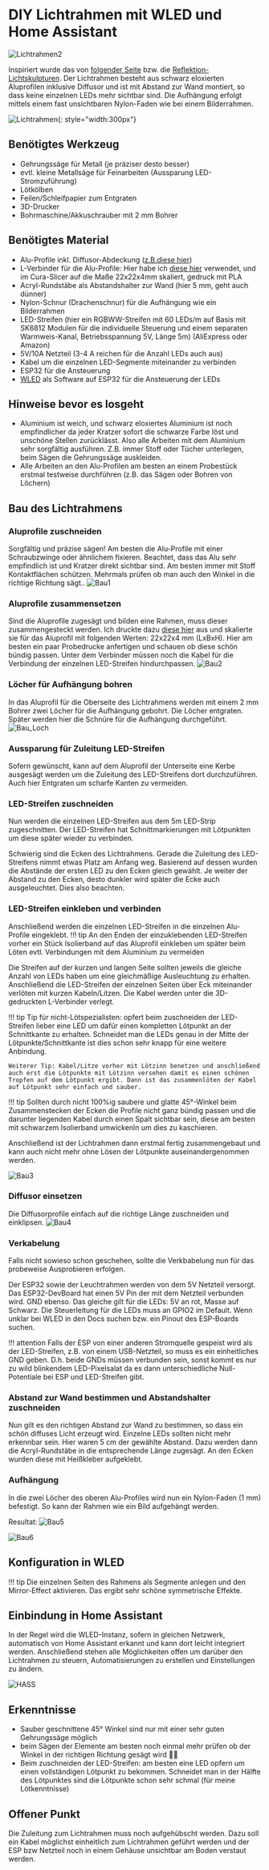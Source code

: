 # DIY Lichtrahmen mit WLED und Home Assistant

![Lichtrahmen2](../img/lichtrahmen.gif)

Inspiriert wurde das von [folgender Seite](https://style.oversubstance.net/2020/08/create-a-hue-compatible-diy-led-light-sculpture/) bzw. die [Reflektion-Lichtskulpturen](https://reflektion.shop/). 
Der Lichtrahmen besteht aus schwarz eloxierten Aluprofilen inklusive Diffusor und ist mit Abstand zur Wand montiert, so dass keine einzelnen LEDs mehr sichtbar sind. Die Aufhängung erfolgt mittels einem fast unsichtbaren Nylon-Faden wie bei einem Bilderrahmen.

![Lichtrahmen](../img/lichtrahmen_wand-ww.jpg){: style="width:300px"}

## Benötigtes Werkzeug
- Gehrungssäge für Metall (je präziser desto besser)
- evtl. kleine Metallsäge für Feinarbeiten (Aussparung LED-Stromzuführung)
- Lötkölben
- Feilen/Schleifpapier zum Entgraten
- 3D-Drucker
- Bohrmaschine/Akkuschrauber mit 2 mm Bohrer

## Benötigtes Material  
- Alu-Profile inkl. Diffusor-Abdeckung ([z.B.diese hier](https://meine-leds.com/Aufputz-Flach-12mm-Serie-ECO))
- L-Verbinder für die Alu-Profile: Hier habe ich [diese hier](https://www.thingiverse.com/thing:4570908) verwendet, und im Cura-Slicer auf die Maße 22x22x4mm skaliert, gedruck mit PLA
- Acryl-Rundstäbe als Abstandshalter zur Wand (hier 5 mm, geht auch dünner)
- Nylon-Schnur (Drachenschnur) für die Aufhängung wie ein Bilderrahmen
- LED-Streifen (hier ein RGBWW-Streifen mit 60 LEDs/m auf Basis mit SK6812 Modulen für die individuelle Steuerung und einem separaten Warmweis-Kanal, Betriebsspannung 5V, Länge 5m) (AliExpress oder Amazon)
- 5V/10A Netzteil (3-4 A reichen für die Anzahl LEDs auch aus)
- Kabel um die einzelnen LED-Segmente miteinander zu verbinden
- ESP32 für die Ansteuerung
- [WLED](https://github.com/Aircoookie/WLED) als Software auf ESP32 für die Ansteuerung der LEDs 

## Hinweise bevor es losgeht

- Aluminium ist weich, und schwarz eloxiertes Aluminium ist noch empfindlicher da jeder Kratzer sofort die schwarze Farbe löst und unschöne Stellen zurücklässt. Also alle Arbeiten mit dem Aluminium sehr sorgfältig ausführen. Z.B. immer Stoff oder Tücher unterlegen, beim Sägen die Gehrungssäge auskleiden.
- Alle Arbeiten an den Alu-Profilen am besten an einem Probestück erstmal testweise durchführen (z.B. das Sägen oder Bohren von Löchern)

## Bau des Lichtrahmens

### Aluprofile zuschneiden
Sorgfältig und präzise sägen! Am besten die Alu-Profile mit einer Schraubzwinge oder ähnlichem fixieren. Beachtet, dass das Alu sehr empfindlich ist und Kratzer direkt sichtbar sind. Am besten immer mit Stoff Kontaktflächen schützen. Mehrmals prüfen ob man auch den Winkel in die richtige Richtung sägt..
![Bau1](../img/lichtrahmen-gehrung.jpg)

### Aluprofile zusammensetzen
Sind die Aluprofile zugesägt und bilden eine Rahmen, muss dieser zusammengesteckt werden. Ich druckte dazu [diese hier](https://www.thingiverse.com/thing:4570908)  aus und skalierte sie für das Aluprofil mit folgenden Werten: 22x22x4 mm (LxBxH). Hier am besten ein paar Probedrucke anfertigen und schauen ob diese schön bündig passen. Unter dem Verbinder müssen noch die Kabel für die Verbindung der einzelnen LED-Streifen hindurchpassen.
![Bau2](../img/lichtrahmen_bauteile.jpg)

### Löcher für Aufhängung bohren
In das Aluprofil für die Oberseite des Lichtrahmens werden mit einem 2 mm Bohrer zwei Löcher für die Aufhängung gebohrt. Die Löcher entgraten. Später werden hier die Schnüre für die Aufhängung durchgeführt.
![Bau_Loch](../img/lichtrahmen_bohrloch.jpg)


### Aussparung für Zuleitung LED-Streifen
Sofern gewünscht, kann auf dem Aluprofil der Unterseite eine Kerbe ausgesägt werden um die Zuleitung des LED-Streifens dort durchzuführen. Auch hier Entgraten um scharfe Kanten zu vermeiden.

### LED-Streifen zuschneiden
Nun werden die einzelnen LED-Streifen aus dem 5m LED-Strip zugeschnitten. Der LED-Streifen hat Schnittmarkierungen mit Lötpunkten um diese später wieder zu verbinden. 

Schwierig sind die Ecken des Lichtrahmens. Gerade die Zuleitung des LED-Streifens nimmt etwas Platz am Anfang weg. Basierend auf dessen wurden die Abstände der ersten LED zu den Ecken gleich gewählt. Je weiter der Abstand zu den Ecken, desto dunkler wird später die Ecke auch ausgeleuchtet. Dies also beachten.

### LED-Streifen einkleben und verbinden
Anschließend werden die einzelnen LED-Streifen in die einzelnen Alu-Profile eingeklebt. 
!!! tip
    An den Enden der einzuklebenden LED-Streifen vorher ein Stück Isolierband auf das Aluprofil einkleben um später beim Löten evtl. Verbindungen mit dem Aluminium zu vermeiden

Die Streifen auf der kurzen und langen Seite sollten jeweils die gleiche Anzahl von LEDs haben um eine gleichmäßige Ausleuchtung zu erhalten. Anschließend die LED-Streifen der einzelnen Seiten über Eck miteinander verlöten mit kurzen Kabeln/Litzen. Die Kabel werden unter die 3D-gedruckten L-Verbinder verlegt. 

!!! tip
    Tip für nicht-Lötspezialisten: opfert beim zuschneiden der LED-Streifen lieber eine LED um dafür einen kompletten Lötpunkt an der Schnittkante zu erhalten. Schneidet man die LEDs genau in der Mitte der Lötpunkte/Schnittkante ist dies schon sehr knapp für eine weitere Anbindung. 
    
    Weiterer Tip: Kabel/Litze vorher mit Lötzinn benetzen und anschließend auch erst die Lötpunkte mit Lötzinn versehen damit es einen schönen Tropfen auf dem Lötpunkt ergibt. Dann ist das zusammenlöten der Kabel auf Lötpunkt sehr einfach und sauber.

!!! tip
    Sollten durch nicht 100%ig saubere und glatte 45°-Winkel beim Zusammenstecken der Ecken die Profile nicht ganz bündig passen und die darunter liegenden Kabel durch einen Spalt sichtbar sein, diese am besten mit schwarzem Isolierband umwickenln um dies zu kaschieren.

Anschließend ist der Lichtrahmen dann erstmal fertig zusammengebaut und kann auch nicht mehr ohne Lösen der Lötpunkte auseinandergenommen werden.

![Bau3](../img/lichtrahmen_led-loeten.jpg)
### Diffusor einsetzen
Die Diffusorprofile einfach auf die richtige Länge zuschneiden und einklipsen.
![Bau4](../img/lichtrahmen_diffusor2.jpg)
### Verkabelung 
Falls nicht sowieso schon geschehen, sollte die Verkbabelung nun für das probeweise Ausprobieren erfolgen.

Der ESP32 sowie der Leuchtrahmen werden von dem 5V Netzteil versorgt. Das ESP32-DevBoard hat einen 5V Pin der mit dem Netzteil verbunden wird. GND ebenso. Das gleiche gilt für die LEDs: 5V an rot, Masse auf Schwarz. Die Steuerleitung für die LEDs muss an GPIO2 im Default. Wenn unklar bei WLED in den Docs suchen bzw. ein Pinout des ESP-Boards suchen.

!!! attention
    Falls der ESP von einer anderen Stromquelle gespeist wird als der LED-Streifen, z.B. von einem USB-Netzteil, so muss es ein einheitliches GND geben. D.h. beide GNDs müssen verbunden sein, sonst kommt es nur zu wild blinkendem LED-Pixelsalat da es dann unterschiedliche Null-Potentiale bei ESP und LED-Streifen gibt.


### Abstand zur Wand bestimmen und Abstandshalter zuschneiden
Nun gilt es den richtigen Abstand zur Wand zu bestimmen, so dass ein schön diffuses Licht erzeugt wird. Einzelne LEDs sollten nicht mehr erkennbar sein. Hier waren 5 cm der gewählte Abstand. Dazu werden dann die Acryl-Rundstäbe in die entsprechende Länge zugesägt. An den Ecken wurden diese mit Heißkleber aufgeklebt.

### Aufhängung

In die zwei Löcher des oberen Alu-Profiles wird nun ein Nylon-Faden (1 mm) befestigt. So kann der Rahmen wie ein Bild aufgehängt werden.

Resultat:
![Bau5](../img/lichtrahmen_wand-bunt.jpg)

![Bau6](../img/lichtrahmen_wand-ww.jpg)




## Konfiguration in WLED

!!! tip
    Die einzelnen Seiten des Rahmens als Segmente anlegen und den Mirror-Effect aktivieren. Das ergibt sehr schöne symmetrische Effekte.

## Einbindung in Home Assistant

In der Regel wird die WLED-Instanz, sofern in gleichen Netzwerk,  automatisch von Home Assistant erkannt und kann dort leicht integriert werden. Anschließend stehen alle Möglichkeiten offen um darüber den Lichtrahmen zu steuern, Automatisierungen zu erstellen und Einstellungen zu ändern.

![HASS](../img/lichtrahmen-homeassistant.png)

## Erkenntnisse
- Sauber geschnittene 45° Winkel sind nur mit einer sehr guten Gehrungssäge möglich
- beim Sägen der Elemente am besten noch einmal mehr prüfen ob der Winkel in der richtigen Richtung gesägt wird :man_facepalming:
- Beim zuschneiden der LED-Streifen: am besten eine LED opfern um einen vollständigen Lötpunkt zu bekommen. Schneidet man in der Hälfte des Lötpunktes sind die Lötpunkte schon sehr schmal (für meine Lötkenntnisse)

## Offener Punkt
Die Zuleitung zum Lichtrahmen muss noch aufgehübscht werden. Dazu soll ein Kabel möglichst einheitlich zum Lichtrahmen geführt werden und der ESP bzw Netzteil noch in einem Gehäuse unsichtbar am Boden verstaut werden.